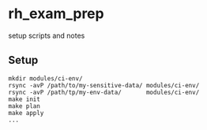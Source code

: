 # rh_exam_prep
setup scripts and notes

## Setup

```
mkdir modules/ci-env/
rsync -avP /path/to/my-sensitive-data/ modules/ci-env/
rsync -avP /path/tp/my-env-data/       modules/ci-env/
make init
make plan
make apply
...
```

